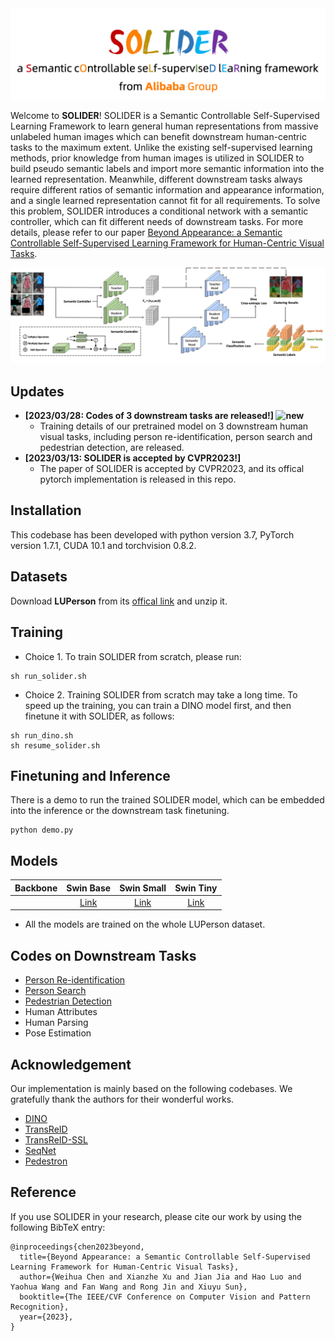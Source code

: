 <div align="center"><img src="assets/logo.png" width="900"></div>

Welcome to **SOLIDER**! SOLIDER is a Semantic Controllable Self-Supervised Learning Framework to learn general human representations from massive unlabeled human images which can benefit downstream human-centric tasks to the maximum extent. Unlike the existing self-supervised learning methods, prior knowledge from human images is utilized in SOLIDER to build pseudo semantic labels and import more semantic information into the learned representation. Meanwhile, different downstream tasks always require different ratios of semantic information and appearance information, and a single learned representation cannot fit for all requirements. To solve this problem, SOLIDER introduces a conditional network with a semantic controller, which can fit different needs of downstream tasks. For more details, please refer to our paper [Beyond Appearance: a Semantic Controllable Self-Supervised Learning Framework for Human-Centric Visual Tasks](https://arxiv.org/abs/2303.17602).

<div align="center"><img src="assets/framework.png" width="900"></div>

## Updates
- **[2023/03/28: Codes of 3 downstream tasks are released!] ![new](https://img.alicdn.com/imgextra/i4/O1CN01kUiDtl1HVxN6G56vN_!!6000000000764-2-tps-43-19.png)**
    * Training details of our pretrained model on 3 downstream human visual tasks, including person re-identification, person search and pedestrian detection, are released.
- **[2023/03/13: SOLIDER is accepted by CVPR2023!]**
    * The paper of SOLIDER is accepted by CVPR2023, and its offical pytorch implementation is released in this repo. 

## Installation
This codebase has been developed with python version 3.7, PyTorch version 1.7.1, CUDA 10.1 and torchvision 0.8.2.                                           

## Datasets
Download **LUPerson** from its [offical link](https://github.com/DengpanFu/LUPerson-NL/tree/main/LUP-NL) and unzip it.                                                               

## Training
- Choice 1. To train SOLIDER from scratch, please run:
```shell
sh run_solider.sh
```

- Choice 2. Training SOLIDER from scratch may take a long time. To speed up the training, you can train a DINO model first, and then finetune it with SOLIDER, as follows:
```shell
sh run_dino.sh
sh resume_solider.sh
```

## Finetuning and Inference
There is a demo to run the trained SOLIDER model, which can be embedded into the inference or the downstream task finetuning.
```shell
python demo.py
```

## Models
| Backbone | Swin Base | Swin Small | Swin Tiny |
| ------ |:---: | :---: | :---: |
| | [Link](https://drive.google.com/file/d/1uh7tO34tMf73MJfFqyFEGx42UBktTbZU/view?usp=share_link) | [Link](https://drive.google.com/file/d/1oyEgASqDHc7YUPsQUMxuo2kBZyi2Tzfv/view?usp=share_link) | [Link](https://drive.google.com/file/d/12UyPVFmjoMVpQLHN07tNh4liHUmyDqg8/view?usp=share_link) |  

- All the models are trained on the whole LUPerson dataset.

## Codes on Downstream Tasks
- [Person Re-identification](https://github.com/tinyvision/SOLIDER-REID)
- [Person Search](https://github.com/tinyvision/SOLIDER-PersonSearch)
- [Pedestrian Detection](https://github.com/tinyvision/SOLIDER-PedestrianDetection)
- Human Attributes
- Human Parsing
- Pose Estimation

## Acknowledgement
Our implementation is mainly based on the following codebases. We gratefully thank the authors for their wonderful works.
- [DINO](https://github.com/facebookresearch/dino)
- [TransReID](https://github.com/damo-cv/TransReID)
- [TransReID-SSL](https://github.com/damo-cv/TransReID-SSL)
- [SeqNet](https://github.com/serend1p1ty/SeqNet)
- [Pedestron](https://github.com/hasanirtiza/Pedestron)

## Reference
If you use SOLIDER in your research, please cite our work by using the following BibTeX entry:
```
@inproceedings{chen2023beyond,
  title={Beyond Appearance: a Semantic Controllable Self-Supervised Learning Framework for Human-Centric Visual Tasks},
  author={Weihua Chen and Xianzhe Xu and Jian Jia and Hao Luo and Yaohua Wang and Fan Wang and Rong Jin and Xiuyu Sun},
  booktitle={The IEEE/CVF Conference on Computer Vision and Pattern Recognition},
  year={2023},
}
